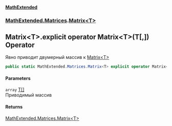 #### [MathExtended](index.md 'index')
### [MathExtended.Matrices](MathExtended_Matrices.md 'MathExtended.Matrices').[Matrix&lt;T&gt;](MathExtended_Matrices_Matrix_T_.md 'MathExtended.Matrices.Matrix&lt;T&gt;')
## Matrix&lt;T&gt;.explicit operator Matrix&lt;T&gt;(T[,]) Operator
Явно приводит двумерный массив к [Matrix&lt;T&gt;](MathExtended_Matrices_Matrix_T_.md 'MathExtended.Matrices.Matrix&lt;T&gt;')
```csharp
public static MathExtended.Matrices.Matrix<T> explicit operator Matrix<T>(T[,] array);
```
#### Parameters
<a name='MathExtended_Matrices_Matrix_T__op_ExplicitMathExtended_Matrices_Matrix_T_(T___)_array'></a>
`array` [T](MathExtended_Matrices_Matrix_T_.md#MathExtended_Matrices_Matrix_T__T 'MathExtended.Matrices.Matrix&lt;T&gt;.T')[[]](https://docs.microsoft.com/en-us/dotnet/api/System.Array 'System.Array')  
Приводимый массив
  
#### Returns
[MathExtended.Matrices.Matrix&lt;](MathExtended_Matrices_Matrix_T_.md 'MathExtended.Matrices.Matrix&lt;T&gt;')[T](MathExtended_Matrices_Matrix_T_.md#MathExtended_Matrices_Matrix_T__T 'MathExtended.Matrices.Matrix&lt;T&gt;.T')[&gt;](MathExtended_Matrices_Matrix_T_.md 'MathExtended.Matrices.Matrix&lt;T&gt;')  
